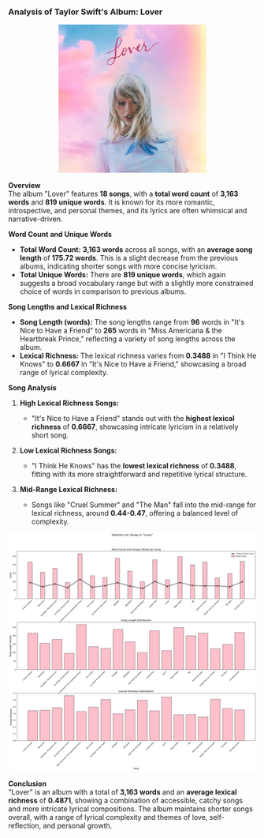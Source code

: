 ### Analysis of Taylor Swift's Album: Lover

<p align="center">
  <img src="https://github.com/amerchant23/MSDS-453-Final-Project/blob/main/Images/Album%20Art/Lover.jpg" width="300" />
</p>

**Overview**  
The album "Lover" features **18 songs**, with a **total word count** of **3,163 words** and **819 unique words**. It is known for its more romantic, introspective, and personal themes, and its lyrics are often whimsical and narrative-driven.

**Word Count and Unique Words**  
- **Total Word Count:** **3,163 words** across all songs, with an **average song length** of **175.72 words**. This is a slight decrease from the previous albums, indicating shorter songs with more concise lyricism.
- **Total Unique Words:** There are **819 unique words**, which again suggests a broad vocabulary range but with a slightly more constrained choice of words in comparison to previous albums.

**Song Lengths and Lexical Richness**  
- **Song Length (words):** The song lengths range from **96** words in "It's Nice to Have a Friend" to **265** words in "Miss Americana & the Heartbreak Prince," reflecting a variety of song lengths across the album.
- **Lexical Richness:** The lexical richness varies from **0.3488** in "I Think He Knows" to **0.6667** in "It's Nice to Have a Friend," showcasing a broad range of lyrical complexity.

**Song Analysis**  
1. **High Lexical Richness Songs:**
   - "It's Nice to Have a Friend" stands out with the **highest lexical richness** of **0.6667**, showcasing intricate lyricism in a relatively short song.

2. **Low Lexical Richness Songs:**
   - "I Think He Knows" has the **lowest lexical richness** of **0.3488**, fitting with its more straightforward and repetitive lyrical structure.

3. **Mid-Range Lexical Richness:**
   - Songs like "Cruel Summer" and "The Man" fall into the mid-range for lexical richness, around **0.44-0.47**, offering a balanced level of complexity.

<p align="center">
  <img src="https://github.com/amerchant23/MSDS-453-Final-Project/blob/main/Images/Album%20Analysis%20Visuals/Album7.png" />
</p>

**Conclusion**  
"Lover" is an album with a total of **3,163 words** and an **average lexical richness** of **0.4871**, showing a combination of accessible, catchy songs and more intricate lyrical compositions. The album maintains shorter songs overall, with a range of lyrical complexity and themes of love, self-reflection, and personal growth.


